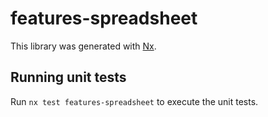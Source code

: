 # features-spreadsheet

This library was generated with [Nx](https://nx.dev).

## Running unit tests

Run `nx test features-spreadsheet` to execute the unit tests.
